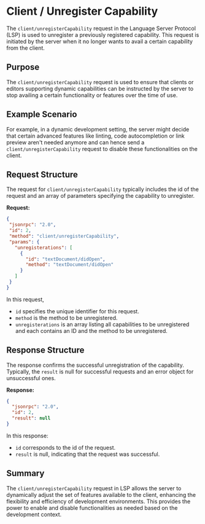 # Client / Unregister Capability

The `client/unregisterCapability` request in the Language Server Protocol (LSP) is used to unregister a previously registered capability. This request is initiated by the server when it no longer wants to avail a certain capability from the client. 

## Purpose

The `client/unregisterCapability` request is used to ensure that clients or editors supporting dynamic capabilities can be instructed by the server to stop availing a certain functionality or features over the time of use.

## Example Scenario

For example, in a dynamic development setting, the server might decide that certain advanced features like linting, code autocompletion or link preview aren't needed anymore and can hence send a `client/unregisterCapability` request to disable these functionalities on the client.

## Request Structure

The request for `client/unregisterCapability` typically includes the id of the request and an array of parameters specifying the capability to unregister.

**Request:**

```json
{
 "jsonrpc": "2.0",
 "id": 2,
 "method": "client/unregisterCapability",
 "params": {
   "unregisterations": [
     {
       "id": "textDocument/didOpen",
       "method": "textDocument/didOpen"
     }
   ]
 }
}
```

In this request,
- `id` specifies the unique identifier for this request.
- `method` is the method to be unregistered.
- `unregisterations` is an array listing all capabilities to be unregistered and each contains an ID and the method to be unregistered.

## Response Structure

The response confirms the successful unregistration of the capability. Typically, the `result` is null for successful requests and an error object for unsuccessful ones.

**Response:**

```json
{
  "jsonrpc": "2.0",
  "id": 2,
  "result": null
}
```

In this response:
- `id` corresponds to the id of the request.
- `result` is null, indicating that the request was successful.

## Summary

The `client/unregisterCapability` request in LSP allows the server to dynamically adjust the set of features available to the client, enhancing the flexibility and efficiency of development environments. This provides the power to enable and disable functionalities as needed based on the development context.